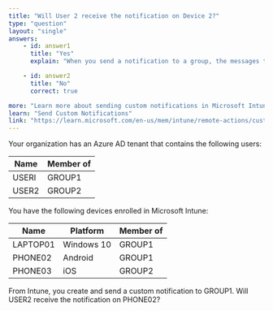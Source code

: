 ```yaml
---
title: "Will User 2 receive the notification on Device 2?"
type: "question"
layout: "single"
answers:
    - id: answer1
      title: "Yes"
      explain: "When you send a notification to a group, the messages target only the users in the group. Devices in the group are ignored. USER2 is not in GROUP1 (even though PHONE02 is), therefore USER2 does not receive the notification."

    - id: answer2
      title: "No" 
      correct: true

more: "Learn more about sending custom notifications in Microsoft Intune."
learn: "Send Custom Notifications"
link: "https://learn.microsoft.com/en-us/mem/intune/remote-actions/custom-notifications"
---
```

Your organization has an Azure AD tenant that contains the following users:

| Name   | Member of |
|--------|-----------|
| USERl | GROUP1   |
| USER2 | GROUP2   |

You have the following devices enrolled in Microsoft Intune:

| Name     | Platform   | Member of |
|----------|------------|-----------|
| LAPTOP01 | Windows 10 | GROUP1   |
| PHONE02 | Android    | GROUP1   |
| PHONE03 | iOS        | GROUP2   |

From Intune, you create and send a custom notification to GROUP1. Will USER2 receive the notification on PHONE02?